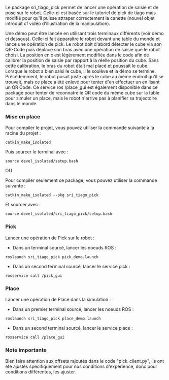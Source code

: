 Le package sri_tiago_pick permet de lancer une opération de saisie et de pose sur le robot. Celle-ci est basée sur le tutoriel de pick de tiago mais  modifié pour qu'il puisse attraper correctement la canette (nouvel objet introduit cf vidéo d'illustration de la manipulation). 

Une démo peut être lancée en utilisant trois terminaux différents (voir démo ci dessous). Celle-ci fait apparaître le robot devant une table du monde et lance une opération de pick. Le robot doit d'abord détecter le cube via son QR-Code puis déplace son bras avec une opération de saisie que le robot choisi. La position en x est légèrement modifiée dans le code afin de calibrer la position de saisie par rapport à la réelle position du cube. Sans cette calibration, le bras du robot était mal placé et poussait le cube. Lorsque le robot a bien saisi le cube, il le soulève et la démo se termine. Précédemment, le robot posait juste après le cube au même endroit qu'il se trouvait, mais ce place a été enlevé pour tenter d'en effectuer un en lisant un QR Code. Ce service ros /place_gui est également disponible dans ce package pour tenter de reconnatre le QR code du même cube sur la table pour simuler un place, mais le robot n'arrive pas à planifier sa trajectoire dans le monde.

### Mise en place 
Pour compiler le projet, vous pouvez utiliser la commande suivante à la racine du projet :
```
catkin_make_isolated
```
Puis sourcer le terminal avec :
```
source devel_isolated/setup.bash
```
OU

Pour compiler seulement ce package, vous pouvez utiliser la commande suivante :
```
catkin_make_isolated --pkg sri_tiago_pick
```
Et sourcer avec :
```
source devel_isolated/sri_tiago_pick/setup.bash
```

### Pick
Lancer une opération de Pick sur le robot :
- Dans un terminal sourcé, lancer les noeuds ROS :
```
roslaunch sri_tiago_pick pick_demo.launch
```

- Dans un second terminal sourcé, lancer le service pick :
```
rosservice call /pick_gui
```

### Place
Lancer une opération de Place dans la simulation :
- Dans un premier terminal sourcé, lancer les noeuds ROS :
```
roslaunch sri_tiago_pick place_demo.launch
```

- Dans un second terminal sourcé, lancer le service place :
```
rosservice call /place_gui
```

### Note importante

Bien faire attention aux offsets rajoutés dans le code "pick_client.py", ils ont été ajustés spécifiquement pour nos conditions d'expérience, donc pour conditions différentes, les ajuster.
